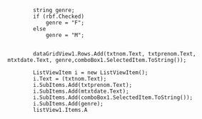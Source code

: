             string genre;
            if (rbf.Checked)
                genre = "F";
            else
                genre = "M";


            dataGridView1.Rows.Add(txtnom.Text, txtprenom.Text, mtxtdate.Text, genre,comboBox1.SelectedItem.ToString());

            ListViewItem i = new ListViewItem();
            i.Text = (txtnom.Text);
            i.SubItems.Add(txtprenom.Text);
            i.SubItems.Add(mtxtdate.Text);
            i.SubItems.Add(comboBox1.SelectedItem.ToString());
            i.SubItems.Add(genre);
            listView1.Items.A
